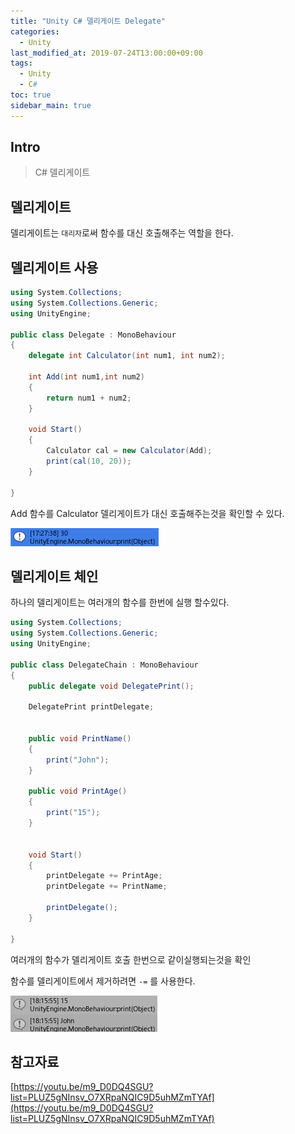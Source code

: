 ```yaml
---
title: "Unity C# 델리게이트 Delegate"
categories: 
  - Unity
last_modified_at: 2019-07-24T13:00:00+09:00
tags: 
  - Unity 
  - C#
toc: true
sidebar_main: true
---
```


## Intro

> C# 델리게이트

## 델리게이트

델리게이트는 `대리자`로써 함수를 대신 호출해주는 역할을 한다.

## 델리게이트 사용

```c#
using System.Collections;
using System.Collections.Generic;
using UnityEngine;

public class Delegate : MonoBehaviour
{
    delegate int Calculator(int num1, int num2);

    int Add(int num1,int num2)
    {
        return num1 + num2;
    }

    void Start()
    {
        Calculator cal = new Calculator(Add);
        print(cal(10, 20));
    }

}
```

 Add 함수를 Calculator 델리게이트가 대신 호출해주는것을 확인할 수 있다.
 
 ![1](https://github.com/lesslate/lesslate.github.io/blob/master/assets/img/Unity/delegate/1.png?raw=true)
 
## 델리게이트 체인
 
하나의 델리게이트는 여러개의 함수를 한번에 실행 할수있다.
  
```c#
using System.Collections;
using System.Collections.Generic;
using UnityEngine;

public class DelegateChain : MonoBehaviour
{
    public delegate void DelegatePrint();

    DelegatePrint printDelegate;


    public void PrintName()
    {
        print("John");
    }

    public void PrintAge()
    {
        print("15");
    }

   
    void Start()
    {
        printDelegate += PrintAge;
        printDelegate += PrintName;

        printDelegate();
    }

}
```

여러개의 함수가 델리게이트 호출 한번으로 같이실행되는것을 확인
 
함수를 델리게이트에서 제거하려면 `-=` 를 사용한다.
 

![2](https://github.com/lesslate/lesslate.github.io/blob/master/assets/img/Unity/delegate/2.png?raw=true)


## 참고자료

[https://youtu.be/m9_D0DQ4SGU?list=PLUZ5gNInsv_O7XRpaNQIC9D5uhMZmTYAf](https://youtu.be/m9_D0DQ4SGU?list=PLUZ5gNInsv_O7XRpaNQIC9D5uhMZmTYAf)

